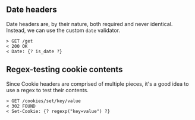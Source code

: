 ## Date headers

Date headers are, by their nature, both required and never identical. Instead,
we can use the custom `date` validator.

```
> GET /get
< 200 OK
< Date: {? is_date ?}
```

## Regex-testing cookie contents

Since Cookie headers are comprised of multiple pieces, it's a good idea to use
a regex to test their contents.

```
> GET /cookies/set/key/value
< 302 FOUND
< Set-Cookie: {? regexp("key=value") ?}
```
